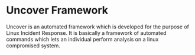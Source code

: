 # Uncover Framework

Uncover is an automated framework which is developed for the purpose of Linux Incident Response. It is basically a framework of automated commands which 
lets an individual perform analysis on a linux compromised system.
